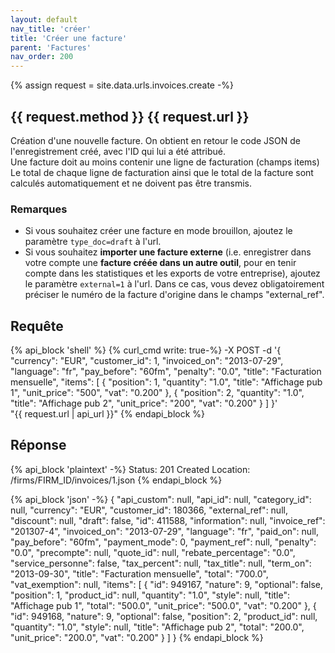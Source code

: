 ```yaml
---
layout: default
nav_title: 'créer'
title: 'Créer une facture'
parent: 'Factures'
nav_order: 200
---
```

{% assign request = site.data.urls.invoices.create -%}
## {{ request.method }} {{ request.url }}

Création d'une nouvelle facture. On obtient en retour le code JSON de l'enregistrement créé, avec l'ID qui lui a été attribué.<br/>
Une facture doit au moins contenir une ligne de facturation (champs items)<br/>
Le total de chaque ligne de facturation ainsi que le total de la facture sont calculés automatiquement et ne doivent pas être transmis.

### Remarques

* Si vous souhaitez créer une facture en mode brouillon, ajoutez le paramètre `type_doc=draft` à l'url.
* Si vous souhaitez **importer une facture externe** (i.e. enregistrer dans votre compte une **facture créée dans un autre outil**, pour en tenir compte dans les statistiques et les exports de votre entreprise), ajoutez le paramètre `external=1` à l'url. Dans ce cas, vous devez obligatoirement préciser le numéro de la facture d'origine dans le champs "external_ref".

## Requête

{% api_block 'shell' %}
{% curl_cmd write: true-%}
-X POST -d '{
  "currency": "EUR",
  "customer_id": 1,
  "invoiced_on": "2013-07-29",
  "language": "fr",
  "pay_before": "60fm",
  "penalty": "0.0",
  "title": "Facturation mensuelle",
  "items": [
    {
      "position": 1,
      "quantity": "1.0",
      "title": "Affichage pub 1",
      "unit_price": "500",
      "vat": "0.200"
    },
    {
      "position": 2,
      "quantity": "1.0",
      "title": "Affichage pub 2",
      "unit_price": "200",
      "vat": "0.200"
    }
  ]
}' \
"{{ request.url | api_url }}"
{% endapi_block %}

## Réponse

{% api_block 'plaintext' -%}
Status: 201 Created
Location: /firms/FIRM_ID/invoices/1.json
{% endapi_block %}

{% api_block 'json' -%}
{
  "api_custom": null,
  "api_id": null,
  "category_id": null,
  "currency": "EUR",
  "customer_id": 180366,
  "external_ref": null,
  "discount": null,
  "draft": false,
  "id": 411588,
  "information": null,
  "invoice_ref": "201307-4",
  "invoiced_on": "2013-07-29",
  "language": "fr",
  "paid_on": null,
  "pay_before": "60fm",
  "payment_mode": 0,
  "payment_ref": null,
  "penalty": "0.0",
  "precompte": null,
  "quote_id": null,
  "rebate_percentage": "0.0",
  "service_personne": false,
  "tax_percent": null,
  "tax_title": null,
  "term_on": "2013-09-30",
  "title": "Facturation mensuelle",
  "total": "700.0",
  "vat_exemption": null,
  "items": [
    {
      "id": 949167,
      "nature": 9,
      "optional": false,
      "position": 1,
      "product_id": null,
      "quantity": "1.0",
      "style": null,
      "title": "Affichage pub 1",
      "total": "500.0",
      "unit_price": "500.0",
      "vat": "0.200"
    },
    {
      "id": 949168,
      "nature": 9,
      "optional": false,
      "position": 2,
      "product_id": null,
      "quantity": "1.0",
      "style": null,
      "title": "Affichage pub 2",
      "total": "200.0",
      "unit_price": "200.0",
      "vat": "0.200"
    }
  ]
}
{% endapi_block %}

